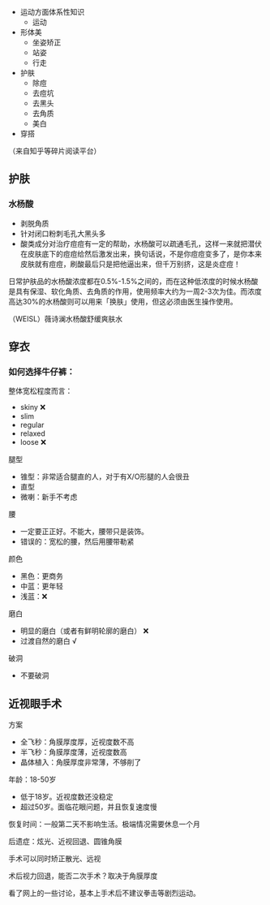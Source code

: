 - 运动方面体系性知识
    - 运动
- 形体美
    - 坐姿矫正
    - 站姿
    - 行走
- 护肤
    - 除痘
    - 去痘坑
    - 去黑头
    - 去角质
    - 美白
- 穿搭

（来自知乎等碎片阅读平台）
## 护肤



### 水杨酸

- 剥脱角质
- 针对闭口粉刺毛孔大黑头多
- 酸类成分对治疗痘痘有一定的帮助，水杨酸可以疏通毛孔，这样一来就把潜伏在皮肤底下的痘痘给然后激发出来，换句话说，不是你痘痘变多了，是你本来皮肤就有痘痘，刷酸最后只是把他逼出来，但千万别挤，这是炎症痘！



日常护肤品的水杨酸浓度都在0.5%-1.5%之间的，而在这种低浓度的时候水杨酸是具有保湿、软化角质、去角质的作用，使用频率大约为一周2-3次为佳。而浓度高达30%的水杨酸则可以用来「换肤」使用，但这必须由医生操作使用。

（WEISL）薇诗澜水杨酸舒缓爽肤水


## 穿衣

### 如何选择牛仔裤：

整体宽松程度而言：
- skiny ❌
- slim
- regular
- relaxed
- loose ❌

腿型
- 锥型：非常适合腿直的人，对于有X/O形腿的人会很丑
- 直型
- 微喇：新手不考虑

腰
- 一定要正正好。不能大，腰带只是装饰。
- 错误的：宽松的腰，然后用腰带勒紧

颜色
- 黑色：更商务
- 中蓝：更年轻
- 浅蓝：❌

磨白
- 明显的磨白（或者有鲜明轮廓的磨白） ❌
- 过渡自然的磨白 √

破洞
- 不要破洞

## 近视眼手术

方案
- 全飞秒：角膜厚度厚，近视度数不高
- 半飞秒：角膜厚度薄，近视度数高
- 晶体植入：角膜厚度非常薄，不够削了

年龄：18-50岁
- 低于18岁。近视度数还没稳定
- 超过50岁。面临花眼问题，并且恢复速度慢

恢复时间：一般第二天不影响生活。极端情况需要休息一个月

后遗症：炫光、近视回退、圆锥角膜

手术可以同时矫正散光、远视

术后视力回退，能否二次手术？取决于角膜厚度

看了网上的一些讨论，基本上手术后不建议拳击等剧烈运动。